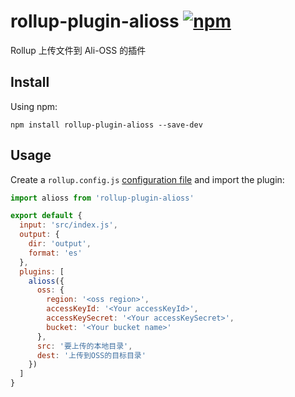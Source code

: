 # rollup-plugin-alioss [![npm](https://img.shields.io/npm/v/rollup-plugin-alioss)](https://www.npmjs.com/package/rollup-plugin-alioss)

Rollup 上传文件到 Ali-OSS 的插件

## Install

Using npm:

```console
npm install rollup-plugin-alioss --save-dev
```

## Usage

Create a `rollup.config.js` [configuration file](https://www.rollupjs.org/guide/en/#configuration-files) and import the plugin:

```js
import alioss from 'rollup-plugin-alioss'

export default {
  input: 'src/index.js',
  output: {
    dir: 'output',
    format: 'es'
  },
  plugins: [
    alioss({
      oss: {
        region: '<oss region>',
        accessKeyId: '<Your accessKeyId>',
        accessKeySecret: '<Your accessKeySecret>',
        bucket: '<Your bucket name>'
      },
      src: '要上传的本地目录',
      dest: '上传到OSS的目标目录'
    })
  ]
}
```
